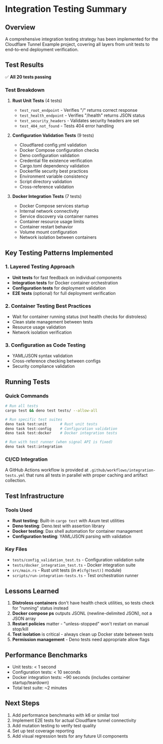 # Integration Testing Summary

## Overview

A comprehensive integration testing strategy has been implemented for the Cloudflare Tunnel Example project, covering all layers from unit tests to end-to-end deployment verification.

## Test Results

✅ **All 20 tests passing**

### Test Breakdown

1. **Rust Unit Tests** (4 tests)
   - `test_root_endpoint` - Verifies "/" returns correct response
   - `test_health_endpoint` - Verifies "/health" returns JSON status
   - `test_security_headers` - Validates security headers are set
   - `test_404_not_found` - Tests 404 error handling

2. **Configuration Validation Tests** (9 tests)
   - Cloudflared config.yml validation
   - Docker Compose configuration checks
   - Deno configuration validation
   - Credential file existence verification
   - Cargo.toml dependency validation
   - Dockerfile security best practices
   - Environment variable consistency
   - Script directory validation
   - Cross-reference validation

3. **Docker Integration Tests** (7 tests)
   - Docker Compose services startup
   - Internal network connectivity
   - Service discovery via container names
   - Container resource usage limits
   - Container restart behavior
   - Volume mount configuration
   - Network isolation between containers

## Key Testing Patterns Implemented

### 1. Layered Testing Approach
- **Unit tests** for fast feedback on individual components
- **Integration tests** for Docker container orchestration
- **Configuration tests** for deployment validation
- **E2E tests** (optional) for full deployment verification

### 2. Container Testing Best Practices
- Wait for container running status (not health checks for distroless)
- Clean state management between tests
- Resource usage validation
- Network isolation verification

### 3. Configuration as Code Testing
- YAML/JSON syntax validation
- Cross-reference checking between configs
- Security compliance validation

## Running Tests

### Quick Commands
```bash
# Run all tests
cargo test && deno test tests/ --allow-all

# Run specific test suites
deno task test:unit      # Rust unit tests
deno task test:config    # Configuration validation
deno task test:docker    # Docker integration tests

# Run with test runner (when signal API is fixed)
deno task test:integration
```

### CI/CD Integration
A GitHub Actions workflow is provided at `.github/workflows/integration-tests.yml` that runs all tests in parallel with proper caching and artifact collection.

## Test Infrastructure

### Tools Used
- **Rust testing**: Built-in `cargo test` with Axum test utilities
- **Deno testing**: Deno.test with assertion library
- **Docker testing**: Dax shell automation for container management
- **Configuration testing**: YAML/JSON parsing with validation

### Key Files
- `tests/config_validation_test.ts` - Configuration validation suite
- `tests/docker_integration_test.ts` - Docker integration suite
- `src/main.rs` - Rust unit tests (in `#[cfg(test)]` module)
- `scripts/run-integration-tests.ts` - Test orchestration runner

## Lessons Learned

1. **Distroless containers** don't have health check utilities, so tests check for "running" status instead
2. **Docker compose ps** outputs JSONL (newline-delimited JSON), not a JSON array
3. **Restart policies** matter - "unless-stopped" won't restart on manual stop/kill
4. **Test isolation** is critical - always clean up Docker state between tests
5. **Permission management** - Deno tests need appropriate allow flags

## Performance Benchmarks

- Unit tests: < 1 second
- Configuration tests: < 10 seconds
- Docker integration tests: ~90 seconds (includes container startup/teardown)
- Total test suite: ~2 minutes

## Next Steps

1. Add performance benchmarks with k6 or similar tool
2. Implement E2E tests for actual Cloudflare tunnel connectivity
3. Add mutation testing to verify test quality
4. Set up test coverage reporting
5. Add visual regression tests for any future UI components